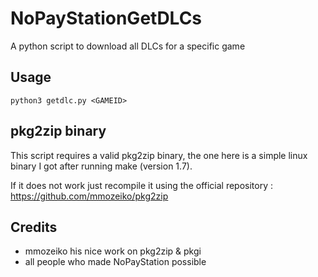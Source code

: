 # NoPayStationGetDLCs

A python script to download all DLCs for a specific game

## Usage

`python3 getdlc.py <GAMEID>`

## pkg2zip binary

This script requires a valid pkg2zip binary, the one here is a simple linux binary I got after running make (version 1.7).

If it does not work just recompile it using the official repository : https://github.com/mmozeiko/pkg2zip


## Credits

- mmozeiko his nice work on pkg2zip & pkgi
- all people who made NoPayStation possible

